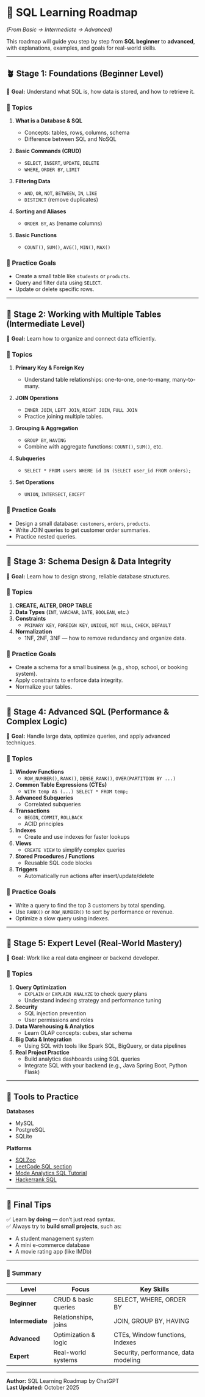 # 🧭 SQL Learning Roadmap
*(From Basic → Intermediate → Advanced)*

This roadmap will guide you step by step from **SQL beginner** to **advanced**, with explanations, examples, and goals for real-world skills.

---

## 🪴 Stage 1: Foundations (Beginner Level)

🎯 **Goal:** Understand what SQL is, how data is stored, and how to retrieve it.

### 🔹 Topics
1. **What is a Database & SQL**
    - Concepts: tables, rows, columns, schema
    - Difference between SQL and NoSQL

2. **Basic Commands (CRUD)**
    - `SELECT`, `INSERT`, `UPDATE`, `DELETE`
    - `WHERE`, `ORDER BY`, `LIMIT`

3. **Filtering Data**
    - `AND`, `OR`, `NOT`, `BETWEEN`, `IN`, `LIKE`
    - `DISTINCT` (remove duplicates)

4. **Sorting and Aliases**
    - `ORDER BY`, `AS` (rename columns)

5. **Basic Functions**
    - `COUNT()`, `SUM()`, `AVG()`, `MIN()`, `MAX()`

### 🧠 Practice Goals
- Create a small table like `students` or `products`.
- Query and filter data using `SELECT`.
- Update or delete specific rows.

---

## 🌱 Stage 2: Working with Multiple Tables (Intermediate Level)

🎯 **Goal:** Learn how to organize and connect data efficiently.

### 🔹 Topics
1. **Primary Key & Foreign Key**
    - Understand table relationships: one-to-one, one-to-many, many-to-many.

2. **JOIN Operations**
    - `INNER JOIN`, `LEFT JOIN`, `RIGHT JOIN`, `FULL JOIN`
    - Practice joining multiple tables.

3. **Grouping & Aggregation**
    - `GROUP BY`, `HAVING`
    - Combine with aggregate functions: `COUNT()`, `SUM()`, etc.

4. **Subqueries**
    - `SELECT * FROM users WHERE id IN (SELECT user_id FROM orders);`

5. **Set Operations**
    - `UNION`, `INTERSECT`, `EXCEPT`

### 🧠 Practice Goals
- Design a small database: `customers`, `orders`, `products`.
- Write JOIN queries to get customer order summaries.
- Practice nested queries.

---

## 🌿 Stage 3: Schema Design & Data Integrity

🎯 **Goal:** Learn how to design strong, reliable database structures.

### 🔹 Topics
1. **CREATE, ALTER, DROP TABLE**
2. **Data Types** (`INT`, `VARCHAR`, `DATE`, `BOOLEAN`, etc.)
3. **Constraints**
    - `PRIMARY KEY`, `FOREIGN KEY`, `UNIQUE`, `NOT NULL`, `CHECK`, `DEFAULT`
4. **Normalization**
    - 1NF, 2NF, 3NF — how to remove redundancy and organize data.

### 🧠 Practice Goals
- Create a schema for a small business (e.g., shop, school, or booking system).
- Apply constraints to enforce data integrity.
- Normalize your tables.

---

## 🌳 Stage 4: Advanced SQL (Performance & Complex Logic)

🎯 **Goal:** Handle large data, optimize queries, and apply advanced techniques.

### 🔹 Topics
1. **Window Functions**
    - `ROW_NUMBER()`, `RANK()`, `DENSE_RANK()`, `OVER(PARTITION BY ...)`
2. **Common Table Expressions (CTEs)**
    - `WITH temp AS (...) SELECT * FROM temp;`
3. **Advanced Subqueries**
    - Correlated subqueries
4. **Transactions**
    - `BEGIN`, `COMMIT`, `ROLLBACK`
    - ACID principles
5. **Indexes**
    - Create and use indexes for faster lookups
6. **Views**
    - `CREATE VIEW` to simplify complex queries
7. **Stored Procedures / Functions**
    - Reusable SQL code blocks
8. **Triggers**
    - Automatically run actions after insert/update/delete

### 🧠 Practice Goals
- Write a query to find the top 3 customers by total spending.
- Use `RANK()` or `ROW_NUMBER()` to sort by performance or revenue.
- Optimize a slow query using indexes.

---

## 🌲 Stage 5: Expert Level (Real-World Mastery)

🎯 **Goal:** Work like a real data engineer or backend developer.

### 🔹 Topics
1. **Query Optimization**
    - `EXPLAIN` or `EXPLAIN ANALYZE` to check query plans
    - Understand indexing strategy and performance tuning
2. **Security**
    - SQL injection prevention
    - User permissions and roles
3. **Data Warehousing & Analytics**
    - Learn OLAP concepts: cubes, star schema
4. **Big Data & Integration**
    - Using SQL with tools like Spark SQL, BigQuery, or data pipelines
5. **Real Project Practice**
    - Build analytics dashboards using SQL queries
    - Integrate SQL with your backend (e.g., Java Spring Boot, Python Flask)

---

## 🧩 Tools to Practice

**Databases**
- MySQL
- PostgreSQL
- SQLite

**Platforms**
- [SQLZoo](https://sqlzoo.net/)
- [LeetCode SQL section](https://leetcode.com/problemset/database/)
- [Mode Analytics SQL Tutorial](https://mode.com/sql-tutorial)
- [Hackerrank SQL](https://www.hackerrank.com/domains/sql)

---

## 🧭 Final Tips
✅ Learn **by doing** — don’t just read syntax.  
✅ Always try to **build small projects**, such as:
- A student management system
- A mini e-commerce database
- A movie rating app (like IMDb)

---

### 🏁 Summary

| Level | Focus | Key Skills |
|--------|--------|------------|
| **Beginner** | CRUD & basic queries | SELECT, WHERE, ORDER BY |
| **Intermediate** | Relationships, joins | JOIN, GROUP BY, HAVING |
| **Advanced** | Optimization & logic | CTEs, Window functions, Indexes |
| **Expert** | Real-world systems | Security, performance, data modeling |

---

**Author:** SQL Learning Roadmap by ChatGPT  
**Last Updated:** October 2025
